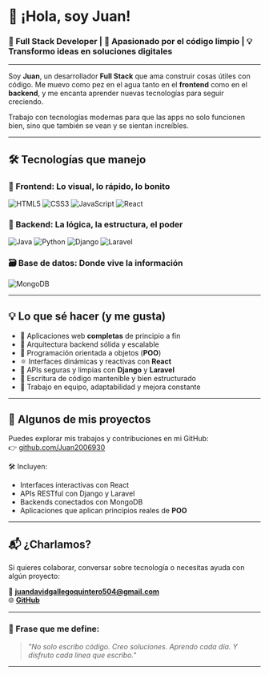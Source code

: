 <!-- readme.md de Juan2006930 -->

# 👋 ¡Hola, soy Juan!

### 🚀 Full Stack Developer | 🧠 Apasionado por el código limpio | 💡 Transformo ideas en soluciones digitales

---

Soy **Juan**, un desarrollador **Full Stack** que ama construir cosas útiles con código. Me muevo como pez en el agua tanto en el **frontend** como en el **backend**, y me encanta aprender nuevas tecnologías para seguir creciendo.

Trabajo con tecnologías modernas para que las apps no solo funcionen bien, sino que también se vean y se sientan increíbles.

---

## 🛠️ Tecnologías que manejo

### 🎨 Frontend: Lo visual, lo rápido, lo bonito
![HTML5](https://img.shields.io/badge/HTML5-E34F26?style=flat&logo=html5&logoColor=white)
![CSS3](https://img.shields.io/badge/CSS3-1572B6?style=flat&logo=css3&logoColor=white)
![JavaScript](https://img.shields.io/badge/JavaScript-F7DF1E?style=flat&logo=javascript&logoColor=black)
![React](https://img.shields.io/badge/React-20232A?style=flat&logo=react&logoColor=61DAFB)

### 🧩 Backend: La lógica, la estructura, el poder
![Java](https://img.shields.io/badge/Java-007396?style=flat&logo=java&logoColor=white)
![Python](https://img.shields.io/badge/Python-3776AB?style=flat&logo=python&logoColor=white)
![Django](https://img.shields.io/badge/Django-092E20?style=flat&logo=django&logoColor=white)
![Laravel](https://img.shields.io/badge/Laravel-FF2D20?style=flat&logo=laravel&logoColor=white)

### 🗃️ Base de datos: Donde vive la información
![MongoDB](https://img.shields.io/badge/MongoDB-47A248?style=flat&logo=mongodb&logoColor=white)

---

## 💡 Lo que sé hacer (y me gusta)

- 🔁 Aplicaciones web **completas** de principio a fin
- 🧱 Arquitectura backend sólida y escalable
- 🧠 Programación orientada a objetos (**POO**)
- ⚛️ Interfaces dinámicas y reactivas con **React**
- 🔐 APIs seguras y limpias con **Django** y **Laravel**
- 🔎 Escritura de código mantenible y bien estructurado
- 🧘 Trabajo en equipo, adaptabilidad y mejora constante

---

## 📂 Algunos de mis proyectos

Puedes explorar mis trabajos y contribuciones en mi GitHub:  
👉 [github.com/Juan2006930](https://github.com/Juan2006930)

🛠️ Incluyen:
- Interfaces interactivas con React
- APIs RESTful con Django y Laravel
- Backends conectados con MongoDB
- Aplicaciones que aplican principios reales de **POO**

---

## 📬 ¿Charlamos?

Si quieres colaborar, conversar sobre tecnología o necesitas ayuda con algún proyecto:

📧 **juandavidgallegoquintero504@gmail.com**  
🌐 **[GitHub](https://github.com/Juan2006930)**  

---

### 🤖 Frase que me define:

> _"No solo escribo código. Creo soluciones. Aprendo cada día. Y disfruto cada línea que escribo."_

---

